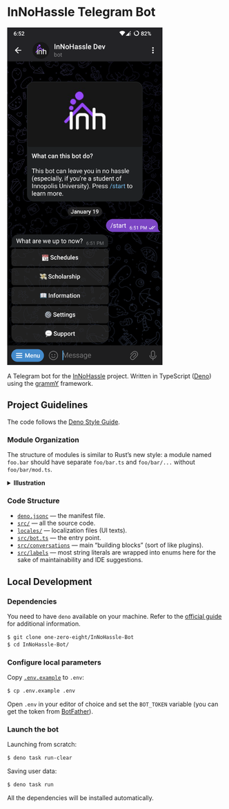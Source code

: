 # InNoHassle Telegram Bot

<img src="assets/screenshot.png" width="360px">

A Telegram bot for the [InNoHassle](https://innohassle.ru/) project. Written in
TypeScript ([Deno](https://deno.com/)) using the [grammY](https://grammy.dev/)
framework.

## Project Guidelines

The code follows the
[Deno Style Guide](https://docs.deno.com/runtime/manual/references/contributing/style_guide).

### Module Organization

The structure of modules is similar to Rust’s new style: a module named
`foo.bar` should have separate `foo/bar.ts` and `foo/bar/...` without
`foo/bar/mod.ts`.

<details>
<summary><b>Illustration</b></summary>

✅ Good:

```text
src/
├── foo/
│   ├── bar/
│   │   └── ...
│   ├── bar.ts
│   └── ...
├── foo.ts
└── ...
```

🚫 Bad:

```text
src/
├── foo/
│   ├── bar/
│   │   ├── mod.ts
│   │   └── ...
│   ├── mod.ts
│   └── ...
└── ...
```

</details>

### Code Structure

- [`deno.jsonc`](deno.jsonc) — the manifest file.
- [`src/`](src/) — all the source code.
- [`locales/`](locales/) — localization files (UI texts).
- [`src/bot.ts`](src/bot.ts) — the entry point.
- [`src/conversations`](src/conversations) — main “building blocks” (sort of
  like plugins).
- [`src/labels`](src/labels) — most string literals are wrapped into enums here
  for the sake of maintainability and IDE suggestions.

## Local Development

### Dependencies

You need to have `deno` available on your machine. Refer to the
[official guide](https://docs.deno.com/runtime/manual/getting_started/installation)
for additional information.

```sh
$ git clone one-zero-eight/InNoHassle-Bot
$ cd InNoHassle-Bot/
```

### Configure local parameters

Copy [`.env.example`](.env.example) to `.env`:

```sh
$ cp .env.example .env
```

Open `.env` in your editor of choice and set the `BOT_TOKEN` variable (you can
get the token from [BotFather](https://t.me/BotFather)).

### Launch the bot

Launching from scratch:

```sh
$ deno task run-clear
```

Saving user data:

```sh
$ deno task run
```

All the dependencies will be installed automatically.
